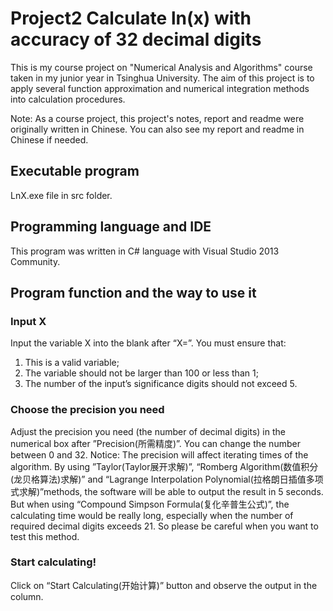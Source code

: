 # Project2 Calculate ln(x) with accuracy of 32 decimal digits
This is my course project on "Numerical Analysis and Algorithms" course taken in my junior year in Tsinghua University. The aim of this project is to apply several function approximation and numerical integration methods into calculation procedures.

Note: As a course project, this project's notes, report and readme were originally written in Chinese. You can also see my report and readme in Chinese if needed.

## Executable program
LnX.exe file in src folder.

## Programming language and IDE
This program was written in C# language with Visual Studio 2013 Community.

## Program function and the way to use it
### Input X
Input the variable X into the blank after “X=”. You must ensure that:
1. This is a valid variable;
2. The variable should not be larger than 100 or less than 1;
3. The number of the input’s significance digits should not exceed 5.

### Choose the precision you need
Adjust the precision you need (the number of decimal digits) in the numerical box after ”Precision(所需精度)”. You can change the number between 0 and 32.
Notice: The precision will affect iterating times of the algorithm. By using ”Taylor(Taylor展开求解)”, “Romberg Algorithm(数值积分(龙贝格算法)求解)” and “Lagrange Interpolation Polynomial(拉格朗日插值多项式求解)”methods, the software will be able to output the result in 5 seconds. But when using “Compound Simpson Formula(复化辛普生公式)”, the calculating time would be really long, especially when the number of required decimal digits exceeds 21. So please be careful when you want to test this method.

### Start calculating!
Click on “Start Calculating(开始计算)” button and observe the output in the column.